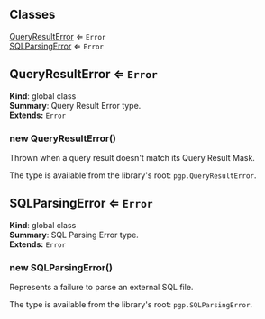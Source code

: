 ## Classes

<dl>
<dt><a href="#QueryResultError">QueryResultError</a> ⇐ <code>Error</code></dt>
<dd></dd>
<dt><a href="#SQLParsingError">SQLParsingError</a> ⇐ <code>Error</code></dt>
<dd></dd>
</dl>

<a name="QueryResultError"></a>
## QueryResultError ⇐ <code>Error</code>
**Kind**: global class  
**Summary**: Query Result Error type.  
**Extends:** <code>Error</code>  
<a name="new_QueryResultError_new"></a>
### new QueryResultError()
Thrown when a query result doesn't match its Query Result Mask.The type is available from the library's root: `pgp.QueryResultError`.

<a name="SQLParsingError"></a>
## SQLParsingError ⇐ <code>Error</code>
**Kind**: global class  
**Summary**: SQL Parsing Error type.  
**Extends:** <code>Error</code>  
<a name="new_SQLParsingError_new"></a>
### new SQLParsingError()
Represents a failure to parse an external SQL file.The type is available from the library's root: `pgp.SQLParsingError`.


